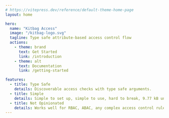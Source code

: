 ```yaml
---
# https://vitepress.dev/reference/default-theme-home-page
layout: home

hero:
  name: "Kitbag Access"
  image: "/kitbag-logo.svg"
  tagline: Type safe attribute-based access control flow
  actions:
    - theme: brand
      text: Get Started
      link: /introduction
    - theme: alt
      text: Documentation
      link: /getting-started

features:
  - title: Type Safe
    details: Discoverable access checks with type safe arguments.
  - title: Simple
    details: Simple to set up, simple to use, hard to break, 9.77 kB unpacked.
  - title: Not Opinionated
    details: Works well for RBAC, ABAC, any complex access control rules.
---
```


